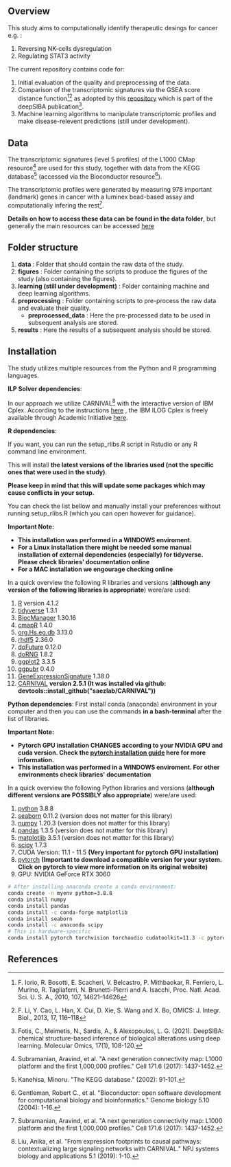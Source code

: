 ## Overview
This study aims to computationally identify therapeutic desings for cancer e.g. :
1. Reversing NK-cells dysregulation
2. Regulating STAT3 activity

The current repository contains code for:
1. Initial evaluation of the quality and preprocessing of the data.
2. Comparison of the transcriptomic signatures via the GSEA score distance function[^1][^2] as adopted by this [repository](https://github.com/BioSysLab/deepSIBA) which is part of the deepSIBA publication[^3].
3. Machine learning algorithms to manipulate transcriptomic profiles and make disease-relevent predictions (still under development).

## Data
The transcriptomic signatures (level 5 profiles) of the L1000 CMap resource[^4] are used for this study, together with data from the KEGG database[^5] (accessed via the Bioconductor resource[^6]).

The transcriptomic profiles were generated by measuring 978 important (landmark) genes in cancer with a luminex bead-based assay and computationally infering the rest[^4]. 

**Details on how to access these data can be found in the data folder**, but generally the main resources can be accessed [here](https://clue.io/data/CMap2020?fbclid=IwAR1Uc379nDYELH8lYU9MPI9TiAT3054_55g72Ymbgm7FAW7WZnPD3YBCXeI#LINCS2020)

## Folder structure
1. **data** : Folder that should contain the raw data of the study.
2. **figures** : Folder containing the scripts to produce the figures of the study (also containing the figures).
3. **learning (still under development)** : Folder containing machine and deep learning algorithms.
4. **preprocessing** : Folder containing scripts to pre-process the raw data and evaluate their quality.
	* **preprocessed_data** : Here the pre-processed data to be used in subsequent analysis are stored.
5. **results** : Here the results of a subsequent analysis should be stored.

## Installation
The study utilizes multiple resources from the Python and R programming languages.

**ILP Solver dependencies**: 

In our approach we utilize CARNIVAL[^7] with the interactive version of IBM Cplex.
According to the instructions [here](https://saezlab.github.io/CARNIVAL/) , the IBM ILOG Cplex is freely available through Academic Initiative [here](https://www.ibm.com/products/ilog-cplex-optimization-studio).

**R dependencies**: 

If you want, you can run the setup_rlibs.R script in Rstudio or any R command line environment. 

This will install **the latest versions of the libraries used (not the specific ones that were used in the study)**.

**Please keep in mind that this will update some packages which may cause conflicts in your setup.**

You can check the list bellow and manually install your preferences without running setup_rlibs.R (which you can open however for guidance).

**Important Note:**
* **This installation was performed in a WINDOWS enviroment.** 
* **For a Linux installation there might be needed some manual installation of external dependencies (especially) for tidyverse. Please check libraries' documentation online**
* **For a MAC installation we engourage checking online**

In a quick overview the following R libraries and versions (**although any version of the following libraries is appropriate**) were/are used:
1. [R](https://cran.r-project.org/bin/windows/base/) version 4.1.2
2. [tidyverse](https://www.tidyverse.org/packages/) 1.3.1
3. [BiocManager](https://www.bioconductor.org/install/) 1.30.16
4. [cmapR](https://bioconductor.org/packages/release/bioc/html/cmapR.html) 1.4.0
5. [org.Hs.eg.db](https://bioconductor.org/packages/release/data/annotation/html/org.Hs.eg.db.html) 3.13.0
6. [rhdf5](https://bioconductor.org/packages/release/bioc/html/rhdf5.html) 2.36.0
7. [doFuture](https://cran.r-project.org/web/packages/doFuture/index.html) 0.12.0
8. [doRNG](https://cran.r-project.org/web/packages/doRNG/index.html) 1.8.2
9. [ggplot2](https://ggplot2.tidyverse.org/) 3.3.5
10. [ggpubr](https://www.rdocumentation.org/packages/ggpubr/versions/0.4.0) 0.4.0
11. [GeneExpressionSignature](https://www.bioconductor.org/packages/release/bioc/html/GeneExpressionSignature.html) 1.38.0
12. [CARNIVAL](https://saezlab.github.io/CARNIVAL/) **version 2.5.1 (It was installed via github: devtools::install_github("saezlab/CARNIVAL"))**

**Python dependencies**: 
First install conda (anaconda) environment in your computer and then you can use the commands **in a bash-terminal** after the list of libraries.

**Important Note:**
* **Pytorch GPU installation CHANGES according to your NVIDIA GPU and cuda version. Check the [pytorch installation guide](https://pytorch.org/get-started/locally/) here for more information.**
* **This installation was performed in a WINDOWS enviroment. For other environments check libraries' documentation** 

In a quick overview the following Python libraries and versions (**although different versions are POSSIBLY also appropriate**) were/are used:
1. [python](https://www.python.org/downloads/) 3.8.8
2. [seaborn](https://seaborn.pydata.org/installing.html) 0.11.2 (version does not matter for this library)
3. [numpy](https://numpy.org/install/) 1.20.3 (version does not matter for this library)
4. [pandas](https://pandas.pydata.org/docs/getting_started/install.html) 1.3.5 (version does not matter for this library)
5. [matplotlib](https://anaconda.org/conda-forge/matplotlib) 3.5.1 (version does not matter for this library)
6. [scipy](https://anaconda.org/anaconda/scipy) 1.7.3
7. CUDA Version: 11.1 - 11.5 **(Very important for pytorch GPU installation)**
8. [pytorch](https://pytorch.org/get-started/locally/) **(Important to download a compatible version for your system. Click on pytorch to view more information on its original website)**
9. GPU: NVIDIA GeForce RTX 3060

```bash
# After installing anaconda create a conda environment:
conda create -n myenv python=3.8.8
conda install numpy
conda install pandas
conda install -c conda-forge matplotlib
conda install seaborn
conda install -c anaconda scipy
# This is hardware-specific
conda install pytorch torchvision torchaudio cudatoolkit=11.3 -c pytorch
```


## References
[^1]: F. Iorio, R. Bosotti, E. Scacheri, V. Belcastro, P. Mithbaokar, R. Ferriero, L. Murino, R. Tagliaferri, N. Brunetti-Pierri and A. Isacchi, Proc. Natl. Acad. Sci. U. S. A., 2010, 107, 14621–14626
[^2]: F. Li, Y. Cao, L. Han, X. Cui, D. Xie, S. Wang and X. Bo, OMICS: J. Integr. Biol., 2013, 17, 116–118
[^3]: Fotis, C., Meimetis, N., Sardis, A., & Alexopoulos, L. G. (2021). DeepSIBA: chemical structure-based inference of biological alterations using deep learning. Molecular Omics, 17(1), 108-120.
[^4]: Subramanian, Aravind, et al. "A next generation connectivity map: L1000 platform and the first 1,000,000 profiles." Cell 171.6 (2017): 1437-1452.
[^5]: Kanehisa, Minoru. "The KEGG database." (2002): 91-101.
[^6]: Gentleman, Robert C., et al. "Bioconductor: open software development for computational biology and bioinformatics." Genome biology 5.10 (2004): 1-16.
[^7]: Liu, Anika, et al. "From expression footprints to causal pathways: contextualizing large signaling networks with CARNIVAL." NPJ systems biology and applications 5.1 (2019): 1-10.

